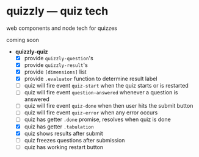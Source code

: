 
# quizzly — quiz tech

web components and node tech for quizzes

coming soon

- **quizzly-quiz**
  - [x] provide `quizzly-question`'s
  - [x] provide `quizzly-result`'s
  - [x] provide `[dimensions]` list
  - [x] provide `.evaluator` function to determine result label
  - [ ] quiz will fire event `quiz-start` when the quiz starts or is restarted
  - [ ] quiz will fire event `question-answered` whenever a question is answered
  - [ ] quiz will fire event `quiz-done` when then user hits the submit button
  - [ ] quiz will fire event `quiz-error` when any error occurs
  - [ ] quiz has getter `.done` promise, resolves when quiz is done
  - [x] quiz has getter `.tabulation`
  - [x] quiz shows results after submit
  - [ ] quiz freezes questions after submission
  - [ ] quiz has working restart button
